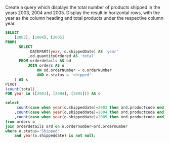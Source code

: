 Create a query which displays the total number of products shipped in the years 2003, 2004 and 2005. Display the result in horizontal rows, with the year as the column heading and total products under the respective column year.
```sql
SELECT
    [2003], [2004], [2005]
FROM(
      SELECT
           DATEPART(year, o.shippedDate) AS 'year'
          ,od.quantityOrdered AS 'total'
      FROM orderdetails AS od
          JOIN orders AS o
              ON od.orderNumber = o.orderNumber
              AND o.status = 'shipped'
    ) AS s
PIVOT
(count(total)
FOR year in ([2003], [2004], [2005])) AS c
```
```sql
select
     count(case when year(o.shippeddate)=2003 then ord.productcode end) as "2003"
    ,count(case when year(o.shippeddate)=2004 then ord.productcode end) as "2004"
    ,count(case when year(o.shippeddate)=2005 then ord.productcode end) as "2005"
from orders o 
join orderdetails ord on o.ordernumber=ord.ordernumber 
where o.status='Shipped' 
    and year(o.shippeddate) is not null;
```
